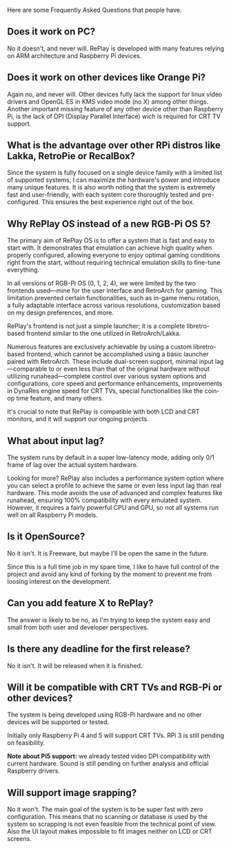 Here are some Frequently Asked Questions that people have.

## Does it work on PC?
No it doesn't, and never will. RePlay is developed with many features relying on ARM architecture and Raspberry Pi devices.

## Does it work on other devices like Orange Pi?
Again no, and never will. Other devices fully lack the support for linux video drivers and OpenGL ES in KMS video mode (no X) among other things. Another important missing feature of any other device other than Raspberry Pi, is the lack of DPI (Display Parallel Interface) wich is required for CRT TV support.

## What is the advantage over other RPi distros like Lakka, RetroPie or RecalBox?
Since the system is fully focused on a single device family with a limited list of supported systems, I can maximize the hardware's power and introduce many unique features. It is also worth noting that the system is extremely fast and user-friendly, with each system core thoroughly tested and pre-configured. This ensures the best experience right out of the box.

## Why RePlay OS instead of a new RGB-Pi OS 5?

The primary aim of RePlay OS is to offer a system that is fast and easy to start with. It demonstrates that emulation can achieve high quality when properly configured, allowing everyone to enjoy optimal gaming conditions right from the start, without requiring technical emulation skills to fine-tune everything.

In all versions of RGB-Pi OS (0, 1, 2, 4), we were limited by the two frontends used—mine for the user interface and RetroArch for gaming. This limitation prevented certain functionalities, such as in-game menu rotation, a fully adaptable interface across various resolutions, customization based on my design preferences, and more.

RePlay's frontend is not just a simple launcher; it is a complete libretro-based frontend similar to the one utilized in RetroArch/Lakka.

Numerous features are exclusively achievable by using a custom libretro-based frontend, which cannot be accomplished using a basic launcher paired with RetroArch. These include dual-screen support, minimal input lag—comparable to or even less than that of the original hardware without utilizing runahead—complete control over various system options and configurations, core speed and performance enhancements, improvements in DynaRes engine speed for CRT TVs, special functionalities like the coin-op time feature, and many others.

It's crucial to note that RePlay is compatible with both LCD and CRT monitors, and it will support our ongoing projects.

## What about input lag?
The system runs by default in a super low-latency mode, adding only 0/1 frame of lag over the actual system hardware.

Looking for more? RePlay also includes a performance system option where you can select a profile to achieve the same or even less input lag than real hardware. This mode avoids the use of advanced and complex features like runahead, ensuring 100% compatibility with every emulated system. However, it requires a fairly powerful CPU and GPU, so not all systems run well on all Raspberry Pi models.

## Is it OpenSource?
No it isn't. It is Freeware, but maybe I'll be open the same in the future.

Since this is a full time job in my spare time, I like to have full control of the project and avoid any kind of forking by the moment to prevent me from loosing interest on the development.

## Can you add feature X to RePlay?
The answer is likely to be no, as I'm trying to keep the system easy and small from both user and developer perspectives.

## Is there any deadline for the first release?
No it isn't. It will be released when it is finished.

## Will it be compatible with CRT TVs and RGB-Pi or other devices?
The system is being developed using RGB-Pi hardware and no other devices will be supported or tested.

Initially only Raspberry Pi 4 and 5 will support CRT TVs. RPi 3 is still pending on feasibility.

**Note about Pi5 support:** we already tested video DPI compatibility with current hardware. Sound is still pending on further analysis and official Raspberry drivers.

## Will support image srapping?
No it won't. The main goal of the system is to be super fast with zero configuration. This means that no scanning or database is used by the system so scrapping is not even feasible from the technical point of view. Also the UI layout makes impossible to fit images neither on LCD or CRT screens.